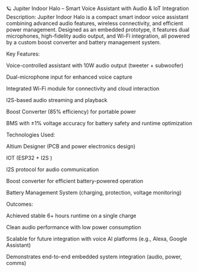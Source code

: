 🪐 Jupiter Indoor Halo – Smart Voice Assistant with Audio & IoT Integration
Description:
Jupiter Indoor Halo is a compact smart indoor voice assistant combining advanced audio features, wireless connectivity, and efficient power management. 
Designed as an embedded prototype, it features dual microphones, high-fidelity audio output, and Wi-Fi integration, all powered by a custom boost converter and battery management system.

Key Features:

Voice-controlled assistant with 10W audio output (tweeter + subwoofer)

Dual-microphone input for enhanced voice capture

Integrated Wi-Fi module for connectivity and cloud interaction

I2S-based audio streaming and playback

Boost Converter (85% efficiency) for portable power

BMS with ±1% voltage accuracy for battery safety and runtime optimization

Technologies Used:

Altium Designer (PCB and power electronics design)

IOT (ESP32 + I2S )

I2S protocol for audio communication

Boost converter for efficient battery-powered operation

Battery Management System (charging, protection, voltage monitoring)

Outcomes:

Achieved stable 6+ hours runtime on a single charge

Clean audio performance with low power consumption

Scalable for future integration with voice AI platforms (e.g., Alexa, Google Assistant)

Demonstrates end-to-end embedded system integration (audio, power, comms)

